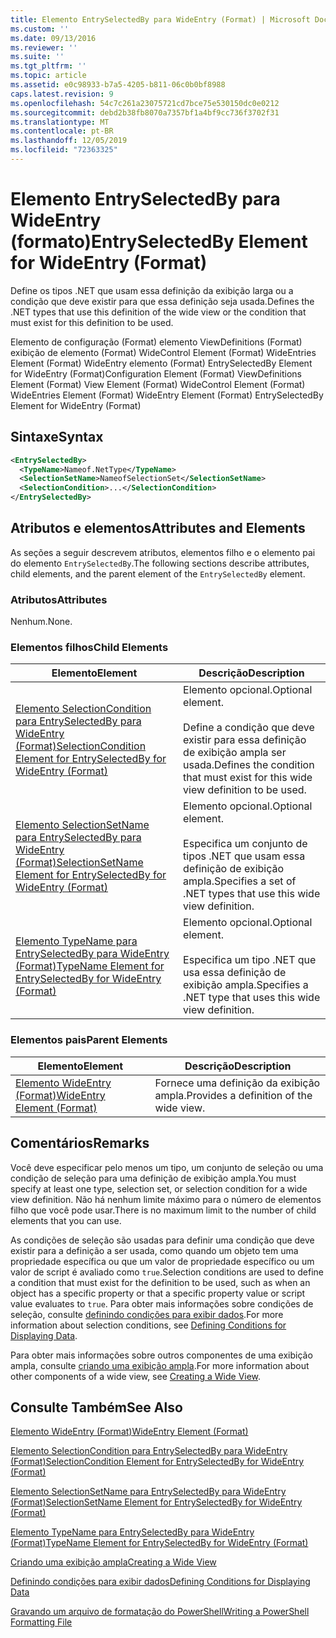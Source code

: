 ```yaml
---
title: Elemento EntrySelectedBy para WideEntry (Format) | Microsoft Docs
ms.custom: ''
ms.date: 09/13/2016
ms.reviewer: ''
ms.suite: ''
ms.tgt_pltfrm: ''
ms.topic: article
ms.assetid: e0c98933-b7a5-4205-b811-06c0b0bf8988
caps.latest.revision: 9
ms.openlocfilehash: 54c7c261a23075721cd7bce75e530150dc0e0212
ms.sourcegitcommit: debd2b38fb8070a7357bf1a4bf9cc736f3702f31
ms.translationtype: MT
ms.contentlocale: pt-BR
ms.lasthandoff: 12/05/2019
ms.locfileid: "72363325"
---
```

# <a name="entryselectedby-element-for-wideentry-format"></a><span data-ttu-id="1c4a2-102">Elemento EntrySelectedBy para WideEntry (formato)</span><span class="sxs-lookup"><span data-stu-id="1c4a2-102">EntrySelectedBy Element for WideEntry (Format)</span></span>

<span data-ttu-id="1c4a2-103">Define os tipos .NET que usam essa definição da exibição larga ou a condição que deve existir para que essa definição seja usada.</span><span class="sxs-lookup"><span data-stu-id="1c4a2-103">Defines the .NET types that use this definition of the wide view or the condition that must exist for this definition to be used.</span></span>

<span data-ttu-id="1c4a2-104">Elemento de configuração (Format) elemento ViewDefinitions (Format) exibição de elemento (Format) WideControl Element (Format) WideEntries Element (Format) WideEntry elemento (Format) EntrySelectedBy Element for WideEntry (Format)</span><span class="sxs-lookup"><span data-stu-id="1c4a2-104">Configuration Element (Format) ViewDefinitions Element (Format) View Element (Format) WideControl Element (Format) WideEntries Element (Format) WideEntry Element (Format) EntrySelectedBy Element for WideEntry (Format)</span></span>

## <a name="syntax"></a><span data-ttu-id="1c4a2-105">Sintaxe</span><span class="sxs-lookup"><span data-stu-id="1c4a2-105">Syntax</span></span>

```xml
<EntrySelectedBy>
  <TypeName>Nameof.NetType</TypeName>
  <SelectionSetName>NameofSelectionSet</SelectionSetName>
  <SelectionCondition>...</SelectionCondition>
</EntrySelectedBy>
```

## <a name="attributes-and-elements"></a><span data-ttu-id="1c4a2-106">Atributos e elementos</span><span class="sxs-lookup"><span data-stu-id="1c4a2-106">Attributes and Elements</span></span>

<span data-ttu-id="1c4a2-107">As seções a seguir descrevem atributos, elementos filho e o elemento pai do elemento `EntrySelectedBy`.</span><span class="sxs-lookup"><span data-stu-id="1c4a2-107">The following sections describe attributes, child elements, and the parent element of the `EntrySelectedBy` element.</span></span>

### <a name="attributes"></a><span data-ttu-id="1c4a2-108">Atributos</span><span class="sxs-lookup"><span data-stu-id="1c4a2-108">Attributes</span></span>

<span data-ttu-id="1c4a2-109">Nenhum.</span><span class="sxs-lookup"><span data-stu-id="1c4a2-109">None.</span></span>

### <a name="child-elements"></a><span data-ttu-id="1c4a2-110">Elementos filhos</span><span class="sxs-lookup"><span data-stu-id="1c4a2-110">Child Elements</span></span>

|<span data-ttu-id="1c4a2-111">Elemento</span><span class="sxs-lookup"><span data-stu-id="1c4a2-111">Element</span></span>|<span data-ttu-id="1c4a2-112">Descrição</span><span class="sxs-lookup"><span data-stu-id="1c4a2-112">Description</span></span>|
|-------------|-----------------|
|[<span data-ttu-id="1c4a2-113">Elemento SelectionCondition para EntrySelectedBy para WideEntry (Format)</span><span class="sxs-lookup"><span data-stu-id="1c4a2-113">SelectionCondition Element for EntrySelectedBy for WideEntry (Format)</span></span>](./selectioncondition-element-for-entryselectedby-for-widecontrol-format.md)|<span data-ttu-id="1c4a2-114">Elemento opcional.</span><span class="sxs-lookup"><span data-stu-id="1c4a2-114">Optional element.</span></span><br /><br /> <span data-ttu-id="1c4a2-115">Define a condição que deve existir para essa definição de exibição ampla ser usada.</span><span class="sxs-lookup"><span data-stu-id="1c4a2-115">Defines the condition that must exist for this wide view definition to be used.</span></span>|
|[<span data-ttu-id="1c4a2-116">Elemento SelectionSetName para EntrySelectedBy para WideEntry (Format)</span><span class="sxs-lookup"><span data-stu-id="1c4a2-116">SelectionSetName Element for EntrySelectedBy for WideEntry (Format)</span></span>](./selectionsetname-element-for-entryselectedby-for-widecontrol-format.md)|<span data-ttu-id="1c4a2-117">Elemento opcional.</span><span class="sxs-lookup"><span data-stu-id="1c4a2-117">Optional element.</span></span><br /><br /> <span data-ttu-id="1c4a2-118">Especifica um conjunto de tipos .NET que usam essa definição de exibição ampla.</span><span class="sxs-lookup"><span data-stu-id="1c4a2-118">Specifies a set of .NET types that use this wide view definition.</span></span>|
|[<span data-ttu-id="1c4a2-119">Elemento TypeName para EntrySelectedBy para WideEntry (Format)</span><span class="sxs-lookup"><span data-stu-id="1c4a2-119">TypeName Element for EntrySelectedBy for WideEntry (Format)</span></span>](./typename-element-for-entryselectedby-for-wideentry-format.md)|<span data-ttu-id="1c4a2-120">Elemento opcional.</span><span class="sxs-lookup"><span data-stu-id="1c4a2-120">Optional element.</span></span><br /><br /> <span data-ttu-id="1c4a2-121">Especifica um tipo .NET que usa essa definição de exibição ampla.</span><span class="sxs-lookup"><span data-stu-id="1c4a2-121">Specifies a .NET type that uses this wide view definition.</span></span>|

### <a name="parent-elements"></a><span data-ttu-id="1c4a2-122">Elementos pais</span><span class="sxs-lookup"><span data-stu-id="1c4a2-122">Parent Elements</span></span>

|<span data-ttu-id="1c4a2-123">Elemento</span><span class="sxs-lookup"><span data-stu-id="1c4a2-123">Element</span></span>|<span data-ttu-id="1c4a2-124">Descrição</span><span class="sxs-lookup"><span data-stu-id="1c4a2-124">Description</span></span>|
|-------------|-----------------|
|[<span data-ttu-id="1c4a2-125">Elemento WideEntry (Format)</span><span class="sxs-lookup"><span data-stu-id="1c4a2-125">WideEntry Element (Format)</span></span>](./wideentry-element-for-widecontrol-format.md)|<span data-ttu-id="1c4a2-126">Fornece uma definição da exibição ampla.</span><span class="sxs-lookup"><span data-stu-id="1c4a2-126">Provides a definition of the wide view.</span></span>|

## <a name="remarks"></a><span data-ttu-id="1c4a2-127">Comentários</span><span class="sxs-lookup"><span data-stu-id="1c4a2-127">Remarks</span></span>

<span data-ttu-id="1c4a2-128">Você deve especificar pelo menos um tipo, um conjunto de seleção ou uma condição de seleção para uma definição de exibição ampla.</span><span class="sxs-lookup"><span data-stu-id="1c4a2-128">You must specify at least one type, selection set, or selection condition for a wide view definition.</span></span> <span data-ttu-id="1c4a2-129">Não há nenhum limite máximo para o número de elementos filho que você pode usar.</span><span class="sxs-lookup"><span data-stu-id="1c4a2-129">There is no maximum limit to the number of child elements that you can use.</span></span>

<span data-ttu-id="1c4a2-130">As condições de seleção são usadas para definir uma condição que deve existir para a definição a ser usada, como quando um objeto tem uma propriedade específica ou que um valor de propriedade específico ou um valor de script é avaliado como `true`.</span><span class="sxs-lookup"><span data-stu-id="1c4a2-130">Selection conditions are used to define a condition that must exist for the definition to be used, such as when an object has a specific property or that a specific property value or script value evaluates to `true`.</span></span> <span data-ttu-id="1c4a2-131">Para obter mais informações sobre condições de seleção, consulte [definindo condições para exibir dados](./defining-conditions-for-displaying-data.md).</span><span class="sxs-lookup"><span data-stu-id="1c4a2-131">For more information about selection conditions, see [Defining Conditions for Displaying Data](./defining-conditions-for-displaying-data.md).</span></span>

<span data-ttu-id="1c4a2-132">Para obter mais informações sobre outros componentes de uma exibição ampla, consulte [criando uma exibição ampla](./creating-a-wide-view.md).</span><span class="sxs-lookup"><span data-stu-id="1c4a2-132">For more information about other components of a wide view, see [Creating a Wide View](./creating-a-wide-view.md).</span></span>

## <a name="see-also"></a><span data-ttu-id="1c4a2-133">Consulte Também</span><span class="sxs-lookup"><span data-stu-id="1c4a2-133">See Also</span></span>

[<span data-ttu-id="1c4a2-134">Elemento WideEntry (Format)</span><span class="sxs-lookup"><span data-stu-id="1c4a2-134">WideEntry Element (Format)</span></span>](./wideentry-element-for-widecontrol-format.md)

[<span data-ttu-id="1c4a2-135">Elemento SelectionCondition para EntrySelectedBy para WideEntry (Format)</span><span class="sxs-lookup"><span data-stu-id="1c4a2-135">SelectionCondition Element for EntrySelectedBy for WideEntry (Format)</span></span>](./selectioncondition-element-for-entryselectedby-for-widecontrol-format.md)

[<span data-ttu-id="1c4a2-136">Elemento SelectionSetName para EntrySelectedBy para WideEntry (Format)</span><span class="sxs-lookup"><span data-stu-id="1c4a2-136">SelectionSetName Element for EntrySelectedBy for WideEntry (Format)</span></span>](./selectionsetname-element-for-entryselectedby-for-widecontrol-format.md)

[<span data-ttu-id="1c4a2-137">Elemento TypeName para EntrySelectedBy para WideEntry (Format)</span><span class="sxs-lookup"><span data-stu-id="1c4a2-137">TypeName Element for EntrySelectedBy for WideEntry (Format)</span></span>](./typename-element-for-entryselectedby-for-wideentry-format.md)

[<span data-ttu-id="1c4a2-138">Criando uma exibição ampla</span><span class="sxs-lookup"><span data-stu-id="1c4a2-138">Creating a Wide View</span></span>](./creating-a-wide-view.md)

[<span data-ttu-id="1c4a2-139">Definindo condições para exibir dados</span><span class="sxs-lookup"><span data-stu-id="1c4a2-139">Defining Conditions for Displaying Data</span></span>](./defining-conditions-for-displaying-data.md)

[<span data-ttu-id="1c4a2-140">Gravando um arquivo de formatação do PowerShell</span><span class="sxs-lookup"><span data-stu-id="1c4a2-140">Writing a PowerShell Formatting File</span></span>](./writing-a-powershell-formatting-file.md)
